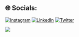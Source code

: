 ## 🌐 Socials:
[![Instagram](https://img.shields.io/badge/Instagram-%23E4405F.svg?logo=Instagram&logoColor=white)](https://www.instagram.com/ami_paradis/) [![LinkedIn](https://img.shields.io/badge/LinkedIn-%230077B5.svg?logo=linkedin&logoColor=white)](www.linkedin.com/in/ishimwe-ami-paradis-14b34026a) [![Twitter](https://img.shields.io/badge/Twitter-%231DA1F2.svg?logo=Twitter&logoColor=white)](https://twitter.com/@AmiParadis) 

<img src='https://github-readme-stats.vercel.app/api?username=amiparadis250&show_icons=true&locale=en'>




